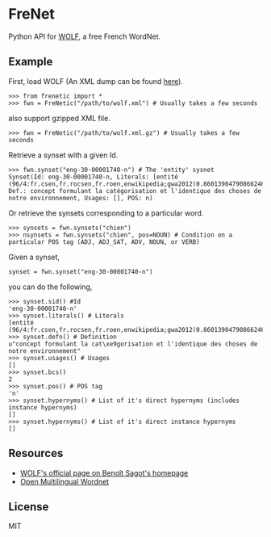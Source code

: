 # FreNet

Python API for [WOLF](http://alpage.inria.fr/~sagot/wolf-en.html), a free French WordNet.

## Example

First, load WOLF (An XML dump can be found [here](http://alpage.inria.fr/~sagot/wolf-en.html)).

```
>>> from frenetic import *
>>> fwn = FreNetic("/path/to/wolf.xml") # Usually takes a few seconds
```

also support gzipped XML file.
```
>>> fwn = FreNetic("/path/to/wolf.xml.gz") # Usually takes a few seconds
```

Retrieve a synset with a given Id.

```
>>> fwn.synset("eng-30-00001740-n") # The 'entity' sysnet
Synset(Id: eng-30-00001740-n, Literals: [entité (96/4:fr.csen,fr.rocsen,fr.roen,enwikipedia;gwa2012(0.86013904790866246852);lrec12mllexwn(1.548);ManVal2012OK)], Def.: concept formulant la catégorisation et l'identique des choses de notre environnement, Usages: [], POS: n)
```

Or retrieve the synsets corresponding to a particular word.

```
>>> synsets = fwn.synsets("chien")
>>> nsynsets = fwn.synsets("chien", pos=NOUN) # Condition on a particular POS tag (ADJ, ADJ_SAT, ADV, NOUN, or VERB)
```

Given a synset,

```
synset = fwn.synset("eng-30-00001740-n")
```

you can do the following,

```
>>> synset.sid() #Id
'eng-30-00001740-n'
>>> synset.literals() # Literals
[entité (96/4:fr.csen,fr.rocsen,fr.roen,enwikipedia;gwa2012(0.86013904790866246852);lrec12mllexwn(1.548);ManVal2012OK)]
>>> synset.defn() # Definition
u"concept formulant la cat\xe9gorisation et l'identique des choses de notre environnement"
>>> synset.usages() # Usages
[]
>>> synset.bcs()
2
>>> synset.pos() # POS tag
'n'
>>> synset.hypernyms() # List of it's direct hypernyms (includes instance hypernyms)
[]
>>> synset.hypernyms() # List of it's direct instance hypernyms
[]
```

## Resources

* [WOLF's official page on Benoît Sagot's homepage](http://alpage.inria.fr/~sagot/wolf-en.html)
* [Open Multilingual Wordnet](http://compling.hss.ntu.edu.sg/omw/)

## License

MIT

